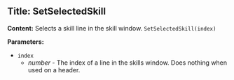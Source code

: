 ## Title: SetSelectedSkill

**Content:**
Selects a skill line in the skill window.
`SetSelectedSkill(index)`

**Parameters:**
- `index`
  - *number* - The index of a line in the skills window. Does nothing when used on a header.